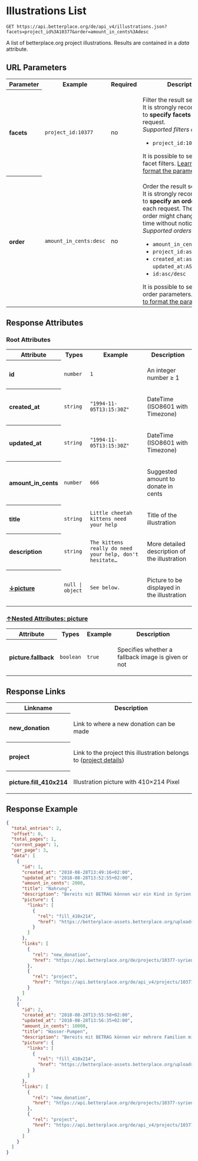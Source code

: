 
# Illustrations List

```Cirru
GET https://api.betterplace.org/de/api_v4/illustrations.json?facets=project_id%3A10377&order=amount_in_cents%3Adesc
```

A list of betterplace.org project illustrations.
Results are contained in a *data* attribute.


## URL Parameters

<table>
  <tr>
    <th>Parameter</th>
    <th>Example</th>
    <th>Required</th>
    <th>Description</th>
  </tr>
  <tr>
    <th align="left">facets</th>
    <td><code>project_id:10377</code></td>
    <td>no</td>
<td>

Filter the result set.
<br>
It is strongly recommended to <strong>specify facets</strong> with each request.
<br>
<em>Supported filters are:</em>
<ul>
<li><code>project_id:10377</code>
</ul>
It is possible to set multiple facet filters.
<a href="../README.md#request-parameter-format">Learn how to format the parameter</a>.


</td>
  </tr>
  <tr>
    <th align="left">order</th>
    <td><code>amount_in_cents:desc</code></td>
    <td>no</td>
<td>

Order the result set.
<br>
It is strongly recommended to <strong>specify an order</strong> with each request.
The default order might change at any time without notice.
<br>
<em>Supported orders are:</em>
<ul>
<li><code>amount_in_cents:asc/desc</code></li>
<li><code>project_id:asc/desc</code></li>
<li><code>created_at:asc/desc</code> and <code>updated_at:ASC/DESC</code>
<li><code>id:asc/desc</code>
</ul>
It is possible to set multiple order parameters.
<a href="../README.md#request-parameter-format">Learn how to format the parameter</a>.


</td>
  </tr>
</table>


## Response Attributes


### Root Attributes

  <table>
    <tr>
      <th>Attribute</th>
      <th>Types</th>
      <th>Example</th>
      <th>Description</th>
    </tr>
    <tr>
      <th align="left">id</th>
      <td><code>number</code></td>
      <td><code>1</code></td>
<td>

An integer number ≥ 1

</td>
    </tr>
    <tr>
      <th align="left">created_at</th>
      <td><code>string</code></td>
      <td><code>"1994-11-05T13:15:30Z"</code></td>
<td>

DateTime (ISO8601 with Timezone)

</td>
    </tr>
    <tr>
      <th align="left">updated_at</th>
      <td><code>string</code></td>
      <td><code>"1994-11-05T13:15:30Z"</code></td>
<td>

DateTime (ISO8601 with Timezone)

</td>
    </tr>
    <tr>
      <th align="left">amount_in_cents</th>
      <td><code>number</code></td>
      <td><code>666</code></td>
<td>

Suggested amount to donate in cents

</td>
    </tr>
    <tr>
      <th align="left">title</th>
      <td><code>string</code></td>
      <td><code>Little cheetah kittens need your help</code></td>
<td>

Title of the illustration

</td>
    </tr>
    <tr>
      <th align="left">description</th>
      <td><code>string</code></td>
      <td><code>The kittens really do need your help, don't hesitate…</code></td>
<td>

More detailed description of the illustration

</td>
    </tr>
    <tr>
        <th align="left" style="white-space: nowrap">
          <a id="picture-ref" href="#picture">
            ↓picture
          </a>
        </th>
      <td><code>null &#124; object</code></td>
      <td><code>See below.</code></td>
<td>

Picture to be displayed in the illustration

</td>
    </tr>
  </table>

### <a id="picture" href="#picture-ref">↑Nested Attributes: picture</a>

  <table>
    <tr>
      <th>Attribute</th>
      <th>Types</th>
      <th>Example</th>
      <th>Description</th>
    </tr>
    <tr>
      <th align="left">picture.fallback</th>
      <td><code>boolean</code></td>
      <td><code>true</code></td>
<td>

Specifies whether a fallback image is given or not

</td>
    </tr>
  </table>
</table>

## Response Links

<table>
  <tr>
    <th>Linkname</th>
    <th>Description</th>
  </tr>
    <tr>
<th align="left">

new_donation

</th>
<td>

Link to where a new donation can be made

</td>
    </tr>
    <tr>
<th align="left">

project

</th>
<td>

Link to the project this illustration belongs to
(<a href="project_details.md">project details</a>)


</td>
    </tr>
    <tr>
<th align="left">

picture.fill_410x214

</th>
<td>

Illustration picture with 410×214 Pixel

</td>
    </tr>
</table>

## Response Example

```json
{
  "total_entries": 2,
  "offset": 0,
  "total_pages": 1,
  "current_page": 1,
  "per_page": 3,
  "data": [
    {
      "id": 1,
      "created_at": "2018-08-28T13:49:16+02:00",
      "updated_at": "2018-08-28T13:52:55+02:00",
      "amount_in_cents": 2000,
      "title": "Nahrung",
      "description": "Bereits mit BETRAG können wir ein Kind in Syrien einen Monat lang mit Nahrung unterstützen.",
      "picture": {
        "links": [
          {
            "rel": "fill_410x214",
            "href": "https://betterplace-assets.betterplace.org/uploads/illustration/picture/000/000/001/fill_410x214_bp1535457175_Syrien-nothilfe-kinder-familien_007_171103_.jpg"
          }
        ]
      },
      "links": [
        {
          "rel": "new_donation",
          "href": "https://api.betterplace.org/de/projects/10377-syrien-hilfe-fur-kinder/donations/new?donation_amount=20"
        },
        {
          "rel": "project",
          "href": "https://api.betterplace.org/de/api_v4/projects/10377.json"
        }
      ]
    },
    {
      "id": 2,
      "created_at": "2018-08-28T13:55:58+02:00",
      "updated_at": "2018-08-28T13:56:35+02:00",
      "amount_in_cents": 10000,
      "title": "Wasser-Pumpen",
      "description": "Bereits mit BETRAG können wir mehrere Familien mit Trinkwasser versorgen und verbessern die hygienischen Bedingungen  entscheidend. ",
      "picture": {
        "links": [
          {
            "rel": "fill_410x214",
            "href": "https://betterplace-assets.betterplace.org/uploads/illustration/picture/000/000/002/fill_410x214_bp1535457395_Syrien-nothilfe-verteilung-kinder_002_171112.jpg"
          }
        ]
      },
      "links": [
        {
          "rel": "new_donation",
          "href": "https://api.betterplace.org/de/projects/10377-syrien-hilfe-fur-kinder/donations/new?donation_amount=100"
        },
        {
          "rel": "project",
          "href": "https://api.betterplace.org/de/api_v4/projects/10377.json"
        }
      ]
    }
  ]
}
```

